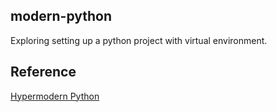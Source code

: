 ## modern-python

Exploring setting up a python project with virtual environment.

## Reference
[Hypermodern Python](https://cjolowicz.github.io/posts/hypermodern-python-01-setup/#installing-python-with-pyenv)
